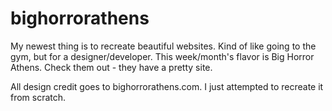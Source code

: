 # bighorrorathens
My newest thing is to recreate beautiful websites. Kind of like going to the gym, but for a designer/developer. This week/month's flavor is Big Horror Athens. Check them out - they have a pretty site.

All design credit goes to bighorrorathens.com. I just attempted to recreate it from scratch.
